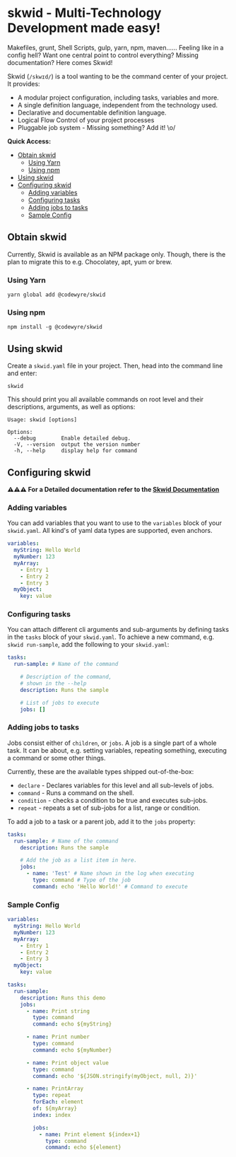 # skwid - Multi-Technology Development made easy!

Makefiles, grunt, Shell Scripts, gulp, yarn, npm,
maven...... Feeling like in a config hell? Want one central point to control everything? Missing documentation? Here comes Skwid!

Skwid (`/skwɪd/`) is a tool wanting to be the command center of your project. It provides:

  - A modular project configuration, including tasks, variables and more.
  - A single definition language, independent from the technology used.
  - Declarative and documentable definition language.
  - Logical Flow Control of your project processes
  - Pluggable job system - Missing something? Add it! \o/

**Quick Access:**
- [Obtain skwid](#obtain-skwid)
  - [Using Yarn](#using-yarn)
  - [Using npm](#using-npm)
- [Using skwid](#using-skwid)
- [Configuring skwid](#configuring-skwid)
  - [Adding variables](#adding-variables)
  - [Configuring tasks](#configuring-tasks)
  - [Adding jobs to tasks](#adding-jobs-to-tasks)
  - [Sample Config](#sample-config)


## Obtain skwid

Currently, Skwid is available as an NPM package only. Though, there is the plan to migrate this to e.g. Chocolatey, apt, yum or brew.

### Using Yarn
```
yarn global add @codewyre/skwid
```

### Using npm
```
npm install -g @codewyre/skwid
```

## Using skwid

Create a `skwid.yaml` file in your project. Then, head into the command line and enter:

`skwid`

This should print you all available commands on root level and their descriptions, arguments, as well as options:

```
Usage: skwid [options]

Options:
  --debug        Enable detailed debug.
  -V, --version  output the version number
  -h, --help     display help for command
```

## Configuring skwid

**⚠️⚠️⚠️ For a Detailed documentation refer to the [Skwid Documentation](./docs/README.md)**

### Adding variables

You can add variables that you want to use to the `variables` block of your `skwid.yaml`. All kind's of yaml data types are supported, even anchors.

```yaml
variables:
  myString: Hello World
  myNumber: 123
  myArray:
    - Entry 1
    - Entry 2
    - Entry 3
  myObject:
    key: value
```

### Configuring tasks

You can attach different cli arguments and sub-arguments by defining tasks in the `tasks` block of your `skwid.yaml`. To achieve a new command, e.g. `skwid run-sample`, add the following to your `skwid.yaml`:

```yaml
tasks:
  run-sample: # Name of the command

    # Description of the command,
    # shown in the --help
    description: Runs the sample

    # List of jobs to execute
    jobs: []
```

### Adding jobs to tasks

Jobs consist either of `children`, or `jobs`. A job is a single part of a whole task. It can be about, e.g. setting variables, repeating something, executing a command or some other things.

Currently, these are the available types shipped out-of-the-box:

- `declare` - Declares variables for this level and all sub-levels of jobs.
- `command` - Runs a command on the shell.
- `condition` - checks a condition to be true and executes sub-jobs.
- `repeat` - repeats a set of sub-jobs for a list, range or condition.

To add a job to a task or a parent job, add it to the `jobs` property:

```yaml
tasks:
  run-sample: # Name of the command
    description: Runs the sample

    # Add the job as a list item in here.
    jobs:
      - name: 'Test' # Name shown in the log when executing
        type: command # Type of the job
        command: echo 'Hello World!' # Command to execute
```

### Sample Config

```yaml
variables:
  myString: Hello World
  myNumber: 123
  myArray:
    - Entry 1
    - Entry 2
    - Entry 3
  myObject:
    key: value

tasks:
  run-sample:
    description: Runs this demo
    jobs:
      - name: Print string
        type: command
        command: echo ${myString}

      - name: Print number
        type: command
        command: echo ${myNumber}

      - name: Print object value
        type: command
        command: echo '${JSON.stringify(myObject, null, 2)}'

      - name: PrintArray
        type: repeat
        forEach: element
        of: ${myArray}
        index: index

        jobs:
          - name: Print element ${index+1}
            type: command
            command: echo ${element}
```